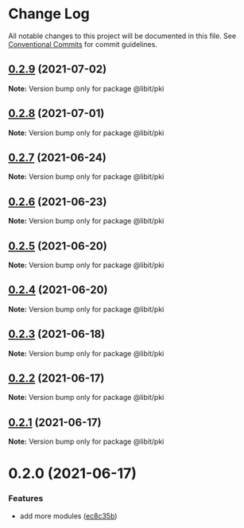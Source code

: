 # Change Log

All notable changes to this project will be documented in this file.
See [Conventional Commits](https://conventionalcommits.org) for commit guidelines.

## [0.2.9](https://gitr.net/mindary/libit/compare/@libit/pki@0.2.8...@libit/pki@0.2.9) (2021-07-02)

**Note:** Version bump only for package @libit/pki





## [0.2.8](https://gitr.net/mindary/libit/compare/@libit/pki@0.2.7...@libit/pki@0.2.8) (2021-07-01)

**Note:** Version bump only for package @libit/pki





## [0.2.7](https://gitr.net/mindary/libit/compare/@libit/pki@0.2.6...@libit/pki@0.2.7) (2021-06-24)

**Note:** Version bump only for package @libit/pki





## [0.2.6](https://gitr.net/mindary/libit/compare/@libit/pki@0.2.5...@libit/pki@0.2.6) (2021-06-23)

**Note:** Version bump only for package @libit/pki





## [0.2.5](https://gitr.net/mindary/libit/compare/@libit/pki@0.2.4...@libit/pki@0.2.5) (2021-06-20)

**Note:** Version bump only for package @libit/pki





## [0.2.4](https://gitr.net/mindary/libit/compare/@libit/pki@0.2.3...@libit/pki@0.2.4) (2021-06-20)

**Note:** Version bump only for package @libit/pki





## [0.2.3](https://gitr.net/mindary/libit/compare/@libit/pki@0.2.2...@libit/pki@0.2.3) (2021-06-18)

**Note:** Version bump only for package @libit/pki





## [0.2.2](https://gitr.net/mindary/libit/compare/@libit/pki@0.2.1...@libit/pki@0.2.2) (2021-06-17)

**Note:** Version bump only for package @libit/pki





## [0.2.1](https://gitr.net/mindary/libit/compare/@libit/pki@0.2.0...@libit/pki@0.2.1) (2021-06-17)

**Note:** Version bump only for package @libit/pki





# 0.2.0 (2021-06-17)


### Features

* add more modules ([ec8c35b](https://gitr.net/mindary/libit/commits/ec8c35b18b46fd894731b63383e766973070cc52))
